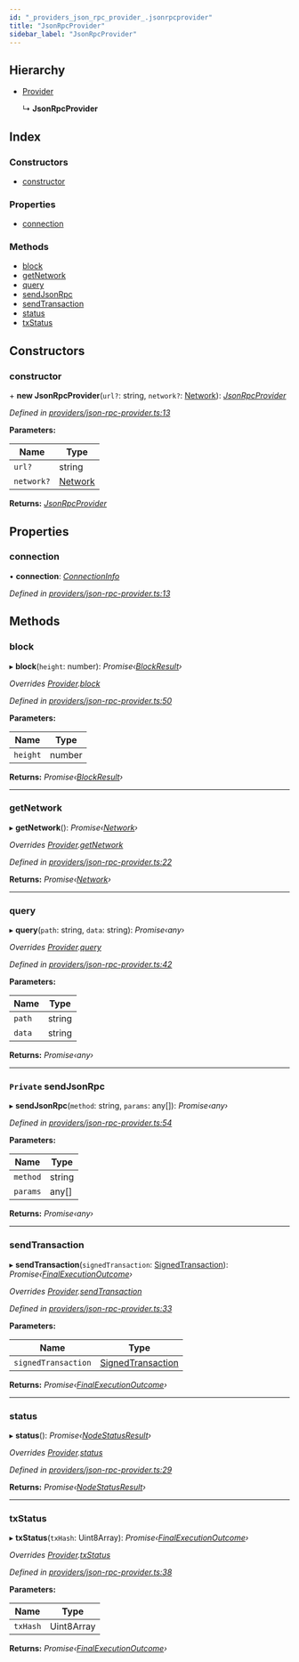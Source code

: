 ```yaml
---
id: "_providers_json_rpc_provider_.jsonrpcprovider"
title: "JsonRpcProvider"
sidebar_label: "JsonRpcProvider"
---
```


## Hierarchy

* [Provider](_providers_provider_.provider.md)

  ↳ **JsonRpcProvider**

## Index

### Constructors

* [constructor](_providers_json_rpc_provider_.jsonrpcprovider.md#constructor)

### Properties

* [connection](_providers_json_rpc_provider_.jsonrpcprovider.md#connection)

### Methods

* [block](_providers_json_rpc_provider_.jsonrpcprovider.md#block)
* [getNetwork](_providers_json_rpc_provider_.jsonrpcprovider.md#getnetwork)
* [query](_providers_json_rpc_provider_.jsonrpcprovider.md#query)
* [sendJsonRpc](_providers_json_rpc_provider_.jsonrpcprovider.md#private-sendjsonrpc)
* [sendTransaction](_providers_json_rpc_provider_.jsonrpcprovider.md#sendtransaction)
* [status](_providers_json_rpc_provider_.jsonrpcprovider.md#status)
* [txStatus](_providers_json_rpc_provider_.jsonrpcprovider.md#txstatus)

## Constructors

###  constructor

\+ **new JsonRpcProvider**(`url?`: string, `network?`: [Network](../interfaces/_utils_network_.network.md)): *[JsonRpcProvider](_providers_json_rpc_provider_.jsonrpcprovider.md)*

*Defined in [providers/json-rpc-provider.ts:13](https://github.com/nearprotocol/nearlib/blob/57ba3df/src.ts/providers/json-rpc-provider.ts#L13)*

**Parameters:**

Name | Type |
------ | ------ |
`url?` | string |
`network?` | [Network](../interfaces/_utils_network_.network.md) |

**Returns:** *[JsonRpcProvider](_providers_json_rpc_provider_.jsonrpcprovider.md)*

## Properties

###  connection

• **connection**: *[ConnectionInfo](../interfaces/_utils_web_.connectioninfo.md)*

*Defined in [providers/json-rpc-provider.ts:13](https://github.com/nearprotocol/nearlib/blob/57ba3df/src.ts/providers/json-rpc-provider.ts#L13)*

## Methods

###  block

▸ **block**(`height`: number): *Promise‹[BlockResult](../interfaces/_providers_provider_.blockresult.md)›*

*Overrides [Provider](_providers_provider_.provider.md).[block](_providers_provider_.provider.md#abstract-block)*

*Defined in [providers/json-rpc-provider.ts:50](https://github.com/nearprotocol/nearlib/blob/57ba3df/src.ts/providers/json-rpc-provider.ts#L50)*

**Parameters:**

Name | Type |
------ | ------ |
`height` | number |

**Returns:** *Promise‹[BlockResult](../interfaces/_providers_provider_.blockresult.md)›*

___

###  getNetwork

▸ **getNetwork**(): *Promise‹[Network](../interfaces/_utils_network_.network.md)›*

*Overrides [Provider](_providers_provider_.provider.md).[getNetwork](_providers_provider_.provider.md#abstract-getnetwork)*

*Defined in [providers/json-rpc-provider.ts:22](https://github.com/nearprotocol/nearlib/blob/57ba3df/src.ts/providers/json-rpc-provider.ts#L22)*

**Returns:** *Promise‹[Network](../interfaces/_utils_network_.network.md)›*

___

###  query

▸ **query**(`path`: string, `data`: string): *Promise‹any›*

*Overrides [Provider](_providers_provider_.provider.md).[query](_providers_provider_.provider.md#abstract-query)*

*Defined in [providers/json-rpc-provider.ts:42](https://github.com/nearprotocol/nearlib/blob/57ba3df/src.ts/providers/json-rpc-provider.ts#L42)*

**Parameters:**

Name | Type |
------ | ------ |
`path` | string |
`data` | string |

**Returns:** *Promise‹any›*

___

### `Private` sendJsonRpc

▸ **sendJsonRpc**(`method`: string, `params`: any[]): *Promise‹any›*

*Defined in [providers/json-rpc-provider.ts:54](https://github.com/nearprotocol/nearlib/blob/57ba3df/src.ts/providers/json-rpc-provider.ts#L54)*

**Parameters:**

Name | Type |
------ | ------ |
`method` | string |
`params` | any[] |

**Returns:** *Promise‹any›*

___

###  sendTransaction

▸ **sendTransaction**(`signedTransaction`: [SignedTransaction](_transaction_.signedtransaction.md)): *Promise‹[FinalExecutionOutcome](../interfaces/_providers_provider_.finalexecutionoutcome.md)›*

*Overrides [Provider](_providers_provider_.provider.md).[sendTransaction](_providers_provider_.provider.md#abstract-sendtransaction)*

*Defined in [providers/json-rpc-provider.ts:33](https://github.com/nearprotocol/nearlib/blob/57ba3df/src.ts/providers/json-rpc-provider.ts#L33)*

**Parameters:**

Name | Type |
------ | ------ |
`signedTransaction` | [SignedTransaction](_transaction_.signedtransaction.md) |

**Returns:** *Promise‹[FinalExecutionOutcome](../interfaces/_providers_provider_.finalexecutionoutcome.md)›*

___

###  status

▸ **status**(): *Promise‹[NodeStatusResult](../interfaces/_providers_provider_.nodestatusresult.md)›*

*Overrides [Provider](_providers_provider_.provider.md).[status](_providers_provider_.provider.md#abstract-status)*

*Defined in [providers/json-rpc-provider.ts:29](https://github.com/nearprotocol/nearlib/blob/57ba3df/src.ts/providers/json-rpc-provider.ts#L29)*

**Returns:** *Promise‹[NodeStatusResult](../interfaces/_providers_provider_.nodestatusresult.md)›*

___

###  txStatus

▸ **txStatus**(`txHash`: Uint8Array): *Promise‹[FinalExecutionOutcome](../interfaces/_providers_provider_.finalexecutionoutcome.md)›*

*Overrides [Provider](_providers_provider_.provider.md).[txStatus](_providers_provider_.provider.md#abstract-txstatus)*

*Defined in [providers/json-rpc-provider.ts:38](https://github.com/nearprotocol/nearlib/blob/57ba3df/src.ts/providers/json-rpc-provider.ts#L38)*

**Parameters:**

Name | Type |
------ | ------ |
`txHash` | Uint8Array |

**Returns:** *Promise‹[FinalExecutionOutcome](../interfaces/_providers_provider_.finalexecutionoutcome.md)›*
